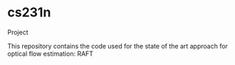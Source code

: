 # cs231n
Project

This repository contains the code used for the state of the art approach for optical flow estimation: RAFT
